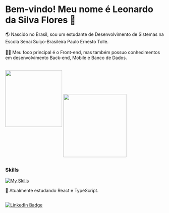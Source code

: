 # Bem-vindo! Meu nome é Leonardo da Silva Flores 👋

🌎 Nascido no Brasil, sou um estudante de Desenvolvimento de Sistemas na Escola Senai Suíço-Brasileira Paulo Ernesto Tolle.<br><br>
👨‍💻 Meu foco principal é o Front-end, mas também possuo conhecimentos em desenvolvimento Back-end, Mobile e Banco de Dados.<br><br>

<picture>
  <source
    srcset="https://github-readme-stats.vercel.app/api?username=leosfl9&show_icons=true&include_all_commits=true&count_private=true&theme=dark"
    media="(prefers-color-scheme: dark)"
  />
  <source
    srcset="https://github-readme-stats.vercel.app/api?username=leosfl9&show_icons=true&include_all_commits=true&count_private=true"
    media="(prefers-color-scheme: light), (prefers-color-scheme: no-preference)"
  />
  <img height="180em" src="https://github-readme-stats.vercel.app/api?username=leosfl9&show_icons=true&include_all_commits=true&count_private=true"/>
</picture>

<picture>
  <source
    srcset="https://github-readme-stats.vercel.app/api/top-langs/?username=leosfl9&layout=compact&theme=dark"
    media="(prefers-color-scheme: dark)"
  />
  <source
    srcset="https://github-readme-stats.vercel.app/api/top-langs/?username=leosfl9&layout=compact"
    media="(prefers-color-scheme: light), (prefers-color-scheme: no-preference)"
  />
  <img align="center" height=200 src="https://github-readme-stats.vercel.app/api/top-langs/?username=leosfl9&layout=compact" />
</picture>

##

### Skills

[![My Skills](https://skillicons.dev/icons?i=html,css,js,react,tailwind,bootstrap,php,mysql)](https://skillicons.dev)

🌱 Atualmente estudando React e TypeScript. <br>

##

<div>
  <a href="https://www.linkedin.com/in/leonardo-da-silva-flores-617429252/">
    <img src="https://img.shields.io/badge/LinkedIn-blue?style=for-the-badge&logo=linkedin&logoColor=white" alt="LinkedIn Badge"/>
  </a>
</div>
